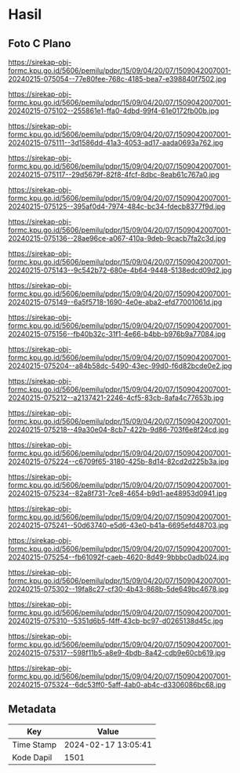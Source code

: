 # Hasil

## Foto C Plano

https://sirekap-obj-formc.kpu.go.id/5606/pemilu/pdpr/15/09/04/20/07/1509042007001-20240215-075054--77e80fee-768c-4185-bea7-e398840f7502.jpg

https://sirekap-obj-formc.kpu.go.id/5606/pemilu/pdpr/15/09/04/20/07/1509042007001-20240215-075102--255861e1-ffa0-4dbd-99f4-61e0172fb00b.jpg

https://sirekap-obj-formc.kpu.go.id/5606/pemilu/pdpr/15/09/04/20/07/1509042007001-20240215-075111--3d1586dd-41a3-4053-ad17-aada0693a762.jpg

https://sirekap-obj-formc.kpu.go.id/5606/pemilu/pdpr/15/09/04/20/07/1509042007001-20240215-075117--29d5679f-82f8-4fcf-8dbc-8eab61c767a0.jpg

https://sirekap-obj-formc.kpu.go.id/5606/pemilu/pdpr/15/09/04/20/07/1509042007001-20240215-075125--395af0d4-7974-484c-bc34-fdecb8377f9d.jpg

https://sirekap-obj-formc.kpu.go.id/5606/pemilu/pdpr/15/09/04/20/07/1509042007001-20240215-075136--28ae96ce-a067-410a-9deb-9cacb7fa2c3d.jpg

https://sirekap-obj-formc.kpu.go.id/5606/pemilu/pdpr/15/09/04/20/07/1509042007001-20240215-075143--9c542b72-680e-4b64-9448-5138edcd09d2.jpg

https://sirekap-obj-formc.kpu.go.id/5606/pemilu/pdpr/15/09/04/20/07/1509042007001-20240215-075149--6a5f5718-1690-4e0e-aba2-efd77001061d.jpg

https://sirekap-obj-formc.kpu.go.id/5606/pemilu/pdpr/15/09/04/20/07/1509042007001-20240215-075156--fb40b32c-31f1-4e66-b4bb-b976b9a77084.jpg

https://sirekap-obj-formc.kpu.go.id/5606/pemilu/pdpr/15/09/04/20/07/1509042007001-20240215-075204--a84b58dc-5490-43ec-99d0-f6d82bcde0e2.jpg

https://sirekap-obj-formc.kpu.go.id/5606/pemilu/pdpr/15/09/04/20/07/1509042007001-20240215-075212--a2137421-2246-4cf5-83cb-8afa4c77653b.jpg

https://sirekap-obj-formc.kpu.go.id/5606/pemilu/pdpr/15/09/04/20/07/1509042007001-20240215-075218--49a30e04-8cb7-422b-9d86-703f6e8f24cd.jpg

https://sirekap-obj-formc.kpu.go.id/5606/pemilu/pdpr/15/09/04/20/07/1509042007001-20240215-075224--c6709f65-3180-425b-8d14-82cd2d225b3a.jpg

https://sirekap-obj-formc.kpu.go.id/5606/pemilu/pdpr/15/09/04/20/07/1509042007001-20240215-075234--82a8f731-7ce8-4654-b9d1-ae48953d0941.jpg

https://sirekap-obj-formc.kpu.go.id/5606/pemilu/pdpr/15/09/04/20/07/1509042007001-20240215-075241--50d63740-e5d6-43e0-b41a-6695efd48703.jpg

https://sirekap-obj-formc.kpu.go.id/5606/pemilu/pdpr/15/09/04/20/07/1509042007001-20240215-075254--fb61092f-caeb-4620-8d49-9bbbc0adb024.jpg

https://sirekap-obj-formc.kpu.go.id/5606/pemilu/pdpr/15/09/04/20/07/1509042007001-20240215-075302--19fa8c27-cf30-4b43-868b-5de649bc4678.jpg

https://sirekap-obj-formc.kpu.go.id/5606/pemilu/pdpr/15/09/04/20/07/1509042007001-20240215-075310--5351d6b5-f4ff-43cb-bc97-d0265138d45c.jpg

https://sirekap-obj-formc.kpu.go.id/5606/pemilu/pdpr/15/09/04/20/07/1509042007001-20240215-075317--598f11b5-a8e9-4bdb-8a42-cdb9e60cb619.jpg

https://sirekap-obj-formc.kpu.go.id/5606/pemilu/pdpr/15/09/04/20/07/1509042007001-20240215-075324--6dc53ff0-5aff-4ab0-ab4c-d3306086bc68.jpg


## Metadata

| Key        | Value               |
| ---------- | ------------------- |
| Time Stamp | 2024-02-17 13:05:41 |
| Kode Dapil | 1501                |



